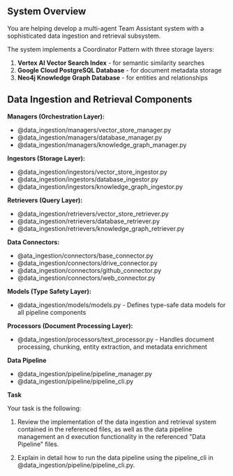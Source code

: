 ## System Overview

You are helping develop a multi-agent Team Assistant system with a sophisticated data ingestion and retrieval subsystem. 

The system implements a Coordinator Pattern with three storage layers:

1. **Vertex AI Vector Search Index** - for semantic similarity searches
2. **Google Cloud PostgreSQL Database** - for document metadata storage  
3. **Neo4j Knowledge Graph Database** - for entities and relationships

## Data Ingestion and Retrieval Components

**Managers (Orchestration Layer):**
- @data_ingestion/managers/vector_store_manager.py
- @data_ingestion/managers/database_manager.py
- @data_ingestion/managers/knowledge_graph_manager.py

**Ingestors (Storage Layer):**
- @data_ingestion/ingestors/vector_store_ingestor.py
- @data_ingestion/ingestors/database_ingestor.py
- @data_ingestion/ingestors/knowledge_graph_ingestor.py

**Retrievers (Query Layer):**
- @data_ingestion/retrievers/vector_store_retriever.py
- @data_ingestion/retrievers/database_retriever.py
- @data_ingestion/retrievers/knowledge_graph_retriever.py

**Data Connectors:**
- @ata_ingestion/connectors/base_connector.py
- @data_ingestion/connectors/drive_connector.py
- @data_ingestion/connectors/github_connector.py
- @data_ingestion/connectors/web_connector.py

**Models (Type Safety Layer):**
- @data_ingestion/models/models.py - Defines type-safe data models for all pipeline components

**Processors (Document Processing Layer):**
- @data_ingestion/processors/text_processor.py - Handles document processing, chunking, entity extraction, and metadata enrichment

**Data Pipeline**
- @data_ingestion/pipeline/pipeline_manager.py
- @data_ingestion/pipeline/pipeline_cli.py

**Task**

Your task is the following:

1. Review the implementation of the data ingestion and retrieval system contained in the referenced files, as well as the data pipeline management an d execution functionality in the referenced "Data Pipeline" files.

2. Explain in detail how to run the data pipeline using the pipeline_cli in @data_ingestion/pipeline/pipeline_cli.py.